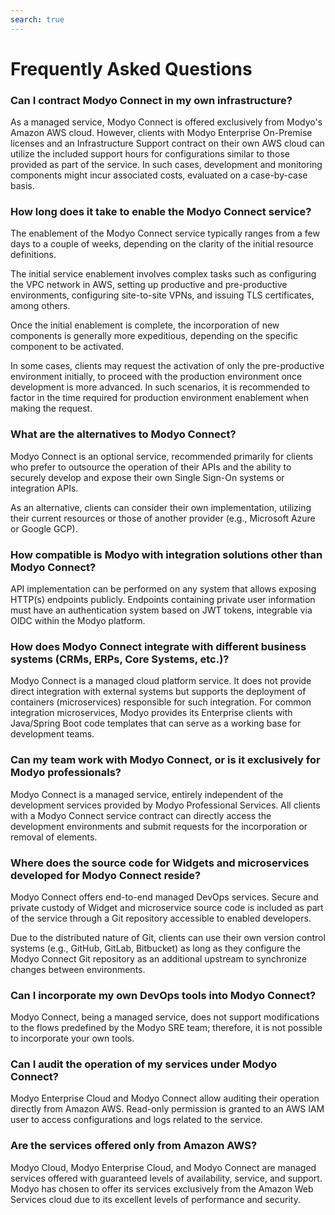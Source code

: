 ```yaml
---
search: true
---
```


# Frequently Asked Questions

### Can I contract Modyo Connect in my own infrastructure?

As a managed service, Modyo Connect is offered exclusively from Modyo's Amazon AWS cloud. However, clients with Modyo Enterprise On-Premise licenses and an Infrastructure Support contract on their own AWS cloud can utilize the included support hours for configurations similar to those provided as part of the service. In such cases, development and monitoring components might incur associated costs, evaluated on a case-by-case basis.

### How long does it take to enable the Modyo Connect service?

The enablement of the Modyo Connect service typically ranges from a few days to a couple of weeks, depending on the clarity of the initial resource definitions.

The initial service enablement involves complex tasks such as configuring the VPC network in AWS, setting up productive and pre-productive environments, configuring site-to-site VPNs, and issuing TLS certificates, among others.

Once the initial enablement is complete, the incorporation of new components is generally more expeditious, depending on the specific component to be activated.

In some cases, clients may request the activation of only the pre-productive environment initially, to proceed with the production environment once development is more advanced. In such scenarios, it is recommended to factor in the time required for production environment enablement when making the request.


### What are the alternatives to Modyo Connect?

Modyo Connect is an optional service, recommended primarily for clients who prefer to outsource the operation of their APIs and the ability to securely develop and expose their own Single Sign-On systems or integration APIs.

As an alternative, clients can consider their own implementation, utilizing their current resources or those of another provider (e.g., Microsoft Azure or Google GCP).

### How compatible is Modyo with integration solutions other than Modyo Connect?
API implementation can be performed on any system that allows exposing HTTP(s) endpoints publicly. Endpoints containing private user information must have an authentication system based on JWT tokens, integrable via OIDC within the Modyo platform.

### How does Modyo Connect integrate with different business systems (CRMs, ERPs, Core Systems, etc.)?

Modyo Connect is a managed cloud platform service. It does not provide direct integration with external systems but supports the deployment of containers (microservices) responsible for such integration. For common integration microservices, Modyo provides its Enterprise clients with Java/Spring Boot code templates that can serve as a working base for development teams.

### Can my team work with Modyo Connect, or is it exclusively for Modyo professionals?

Modyo Connect is a managed service, entirely independent of the development services provided by Modyo Professional Services. All clients with a Modyo Connect service contract can directly access the development environments and submit requests for the incorporation or removal of elements.

### Where does the source code for Widgets and microservices developed for Modyo Connect reside?

Modyo Connect offers end-to-end managed DevOps services. Secure and private custody of Widget and microservice source code is included as part of the service through a Git repository accessible to enabled developers.

Due to the distributed nature of Git, clients can use their own version control systems (e.g., GitHub, GitLab, Bitbucket) as long as they configure the Modyo Connect Git repository as an additional upstream to synchronize changes between environments.

### Can I incorporate my own DevOps tools into Modyo Connect?

Modyo Connect, being a managed service, does not support modifications to the flows predefined by the Modyo SRE team; therefore, it is not possible to incorporate your own tools.

### Can I audit the operation of my services under Modyo Connect?

Modyo Enterprise Cloud and Modyo Connect allow auditing their operation directly from Amazon AWS. Read-only permission is granted to an AWS IAM user to access configurations and logs related to the service.

### Are the services offered only from Amazon AWS?

Modyo Cloud, Modyo Enterprise Cloud, and Modyo Connect are managed services offered with guaranteed levels of availability, service, and support. Modyo has chosen to offer its services exclusively from the Amazon Web Services cloud due to its excellent levels of performance and security.
